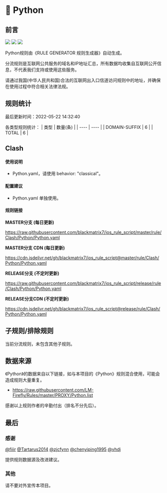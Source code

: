 # 🧸 Python

## 前言

![](https://shields.io/badge/-移除重复规则-ff69b4) ![](https://shields.io/badge/-DOMAIN与DOMAIN--SUFFIX合并-green) ![](https://shields.io/badge/-IP--CIDR(6)合并-blueviolet) 

Python规则由《RULE GENERATOR 规则生成器》自动生成。

分流规则是互联网公共服务的域名和IP地址汇总，所有数据均收集自互联网公开信息，不代表我们支持或使用这些服务。

请通过我国(中华人民共和国)合法的互联网出入口信道访问规则中的地址，并确保在使用过程中符合相关法律法规。

## 规则统计

最后更新时间：2022-05-22 14:32:40

各类型规则统计：
| 类型 | 数量(条)  | 
| ---- | ----  |
| DOMAIN-SUFFIX | 6  | 
| TOTAL | 6  | 


## Clash 

#### 使用说明
- Python.yaml，请使用 behavior: "classical"。

#### 配置建议
- Python.yaml 单独使用。

#### 规则链接
**MASTER分支 (每日更新)**

https://raw.githubusercontent.com/blackmatrix7/ios_rule_script/master/rule/Clash/Python/Python.yaml

**MASTER分支 CDN (每日更新)**

https://cdn.jsdelivr.net/gh/blackmatrix7/ios_rule_script@master/rule/Clash/Python/Python.yaml

**RELEASE分支 (不定时更新)**

https://raw.githubusercontent.com/blackmatrix7/ios_rule_script/release/rule/Clash/Python/Python.yaml

**RELEASE分支CDN (不定时更新)**

https://cdn.jsdelivr.net/gh/blackmatrix7/ios_rule_script@release/rule/Clash/Python/Python.yaml

## 子规则/排除规则


当前分流规则，未包含其他子规则。

## 数据来源

《Python》的数据来自以下链接，如与本项目的《Python》规则混合使用，可能会造成规则大量重复。

- https://raw.githubusercontent.com/LM-Firefly/Rules/master/PROXY/Python.list


感谢以上规则作者的辛勤付出（排名不分先后）。

## 最后

### 感谢

[@fiiir](https://github.com/fiiir) [@Tartarus2014](https://github.com/Tartarus2014) [@zjcfynn](https://github.com/zjcfynn) [@chenyiping1995](https://github.com/chenyiping1995) [@vhdj](https://github.com/vhdj)

提供规则数据源及改进建议。

### 其他

请不要对外宣传本项目。